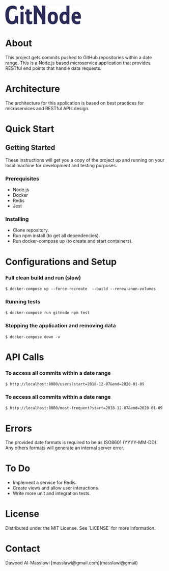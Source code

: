 ![gitnode](GitNode.png)
<h1>About</h1>
This project gets commits pushed to GitHub repositories within a date range. This is a Node.js based microservice application that provides RESTful end points that handle data requests.

<h1>Architecture</h1>
The architecture for this application is based on best practices for microservices and RESTful APIs design.

<h1>Quick Start</h1>

## Getting Started

These instructions will get you a copy of the project up and running on your local machine for development and testing purposes.
### Prerequisites
* Node.js
* Docker
* Redis
* Jest
### Installing
* Clone repository.
* Run npm install (to get all dependencies).
* Run docker-compose up (to create and start containers).

<h1>Configurations and Setup</h1>

### Full clean build and run (slow)
```
$ docker-compose up --force-recreate  --build --renew-anon-volumes
```

### Running tests
```
$ docker-compose run gitnode npm test
```

### Stopping the application and removing data
```
$ docker-compose down -v
```

<h1>API Calls</h1>

### To access all commits within a date range
```
$ http://localhost:8080/users?start=2018-12-07&end=2020-01-09
```

### To access all commits within a date range
```
$ http://localhost:8080/most-frequent?start=2018-12-07&end=2020-01-09
```

<h1>Errors</h1>
The provided date formats is required to be as ISO8601 (YYYY-MM-DD). Any others formats will generate an internal server error.

<h1>To Do</h1>

* Implement a service for Redis.
* Create views and allow user interactions.
* Write more unit and integration tests.

<h1>License</h1>
Distributed under the MIT License. See `LICENSE` for more information.

<h1>Contact</h1>
Dawood Al-Masslawi [masslawi@gmail.com](masslawi@gmail)





















